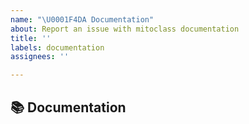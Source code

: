 ```yaml
---
name: "\U0001F4DA Documentation"
about: Report an issue with mitoclass documentation
title: ''
labels: documentation
assignees: ''

---
```


## 📚 Documentation
<!-- A clear and concise description of the documentation that needs to be created/updated -->
